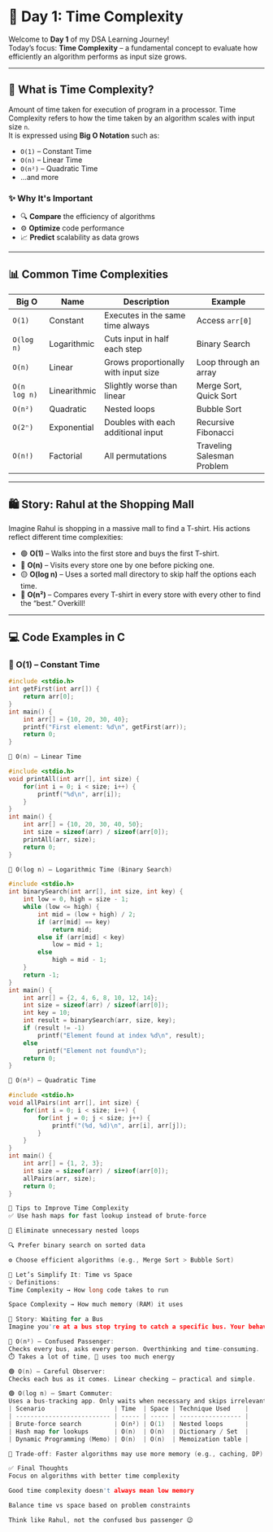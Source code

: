 # 📘 Day 1: Time Complexity

Welcome to **Day 1** of my DSA Learning Journey!  
Today’s focus: **Time Complexity** – a fundamental concept to evaluate how efficiently an algorithm performs as input size grows.

---

## 🧠 What is Time Complexity?

Amount of time taken for execution of program in a processor.
Time Complexity refers to how the time taken by an algorithm scales with input size `n`.  
It is expressed using **Big O Notation** such as:

- `O(1)` – Constant Time  
- `O(n)` – Linear Time  
- `O(n²)` – Quadratic Time  
- ...and more

### ✨ Why It's Important

- 🔍 **Compare** the efficiency of algorithms  
- ⚙️ **Optimize** code performance  
- 📈 **Predict** scalability as data grows  

---

## 📊 Common Time Complexities

| Big O        | Name         | Description                             | Example                        |
|--------------|--------------|-----------------------------------------|--------------------------------|
| `O(1)`       | Constant      | Executes in the same time always        | Access `arr[0]`                |
| `O(log n)`   | Logarithmic   | Cuts input in half each step            | Binary Search                  |
| `O(n)`       | Linear        | Grows proportionally with input size    | Loop through an array          |
| `O(n log n)` | Linearithmic  | Slightly worse than linear              | Merge Sort, Quick Sort         |
| `O(n²)`      | Quadratic     | Nested loops                            | Bubble Sort                    |
| `O(2ⁿ)`      | Exponential   | Doubles with each additional input      | Recursive Fibonacci            |
| `O(n!)`      | Factorial     | All permutations                        | Traveling Salesman Problem     |

---

## 🛍️ Story: Rahul at the Shopping Mall

Imagine Rahul is shopping in a massive mall to find a T-shirt. His actions reflect different time complexities:

- 🟢 **O(1)** – Walks into the first store and buys the first T-shirt.  
- 🔵 **O(n)** – Visits every store one by one before picking one.  
- 🟡 **O(log n)** – Uses a sorted mall directory to skip half the options each time.  
- 🔴 **O(n²)** – Compares every T-shirt in every store with every other to find the “best.” Overkill!

---

## 💻 Code Examples in C

### 🔹 O(1) – Constant Time
```c
#include <stdio.h>
int getFirst(int arr[]) {
    return arr[0];
}
int main() {
    int arr[] = {10, 20, 30, 40};
    printf("First element: %d\n", getFirst(arr));
    return 0;
}

🔹 O(n) – Linear Time

#include <stdio.h>
void printAll(int arr[], int size) {
    for(int i = 0; i < size; i++) {
        printf("%d\n", arr[i]);
    }
}
int main() {
    int arr[] = {10, 20, 30, 40, 50};
    int size = sizeof(arr) / sizeof(arr[0]);
    printAll(arr, size);
    return 0;
}

🔹 O(log n) – Logarithmic Time (Binary Search)

#include <stdio.h>
int binarySearch(int arr[], int size, int key) {
    int low = 0, high = size - 1;
    while (low <= high) {
        int mid = (low + high) / 2;
        if (arr[mid] == key)
            return mid;
        else if (arr[mid] < key)
            low = mid + 1;
        else
            high = mid - 1;
    }
    return -1;
}
int main() {
    int arr[] = {2, 4, 6, 8, 10, 12, 14};
    int size = sizeof(arr) / sizeof(arr[0]);
    int key = 10;
    int result = binarySearch(arr, size, key);
    if (result != -1)
        printf("Element found at index %d\n", result);
    else
        printf("Element not found\n");
    return 0;
}

🔹 O(n²) – Quadratic Time

#include <stdio.h>
void allPairs(int arr[], int size) {
    for(int i = 0; i < size; i++) {
        for(int j = 0; j < size; j++) {
            printf("(%d, %d)\n", arr[i], arr[j]);
        }
    }
}
int main() {
    int arr[] = {1, 2, 3};
    int size = sizeof(arr) / sizeof(arr[0]);
    allPairs(arr, size);
    return 0;
}

🧩 Tips to Improve Time Complexity
✅ Use hash maps for fast lookup instead of brute-force

🔁 Eliminate unnecessary nested loops

🔍 Prefer binary search on sorted data

⚙️ Choose efficient algorithms (e.g., Merge Sort > Bubble Sort)

🧠 Let’s Simplify It: Time vs Space
💡 Definitions:
Time Complexity → How long code takes to run

Space Complexity → How much memory (RAM) it uses

🚌 Story: Waiting for a Bus
Imagine you're at a bus stop trying to catch a specific bus. Your behavior shows different complexities:

🔴 O(n²) – Confused Passenger:
Checks every bus, asks every person. Overthinking and time-consuming.
⏱️ Takes a lot of time, 🧠 uses too much energy

🟢 O(n) – Careful Observer:
Checks each bus as it comes. Linear checking – practical and simple.

🟢 O(log n) – Smart Commuter:
Uses a bus-tracking app. Only waits when necessary and skips irrelevant buses. Very efficient.
| Scenario                   | Time  | Space | Technique Used    |
| -------------------------- | ----- | ----- | ----------------- |
| Brute-force search         | O(n²) | O(1)  | Nested loops      |
| Hash map for lookups       | O(n)  | O(n)  | Dictionary / Set  |
| Dynamic Programming (Memo) | O(n)  | O(n)  | Memoization table |

🧠 Trade-off: Faster algorithms may use more memory (e.g., caching, DP)

✅ Final Thoughts
Focus on algorithms with better time complexity

Good time complexity doesn't always mean low memory

Balance time vs space based on problem constraints

Think like Rahul, not the confused bus passenger 😉


